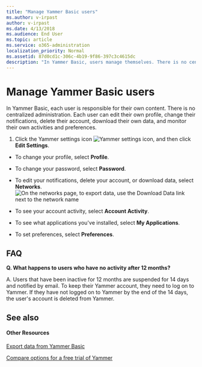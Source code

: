 ```yaml
---
title: "Manage Yammer Basic users"
ms.author: v-irpast
author: v-irpast
ms.date: 4/13/2018
ms.audience: End User
ms.topic: article
ms.service: o365-administration
localization_priority: Normal
ms.assetid: 87d0cd1c-306c-4b19-9f86-397c3c4615dc
description: "In Yammer Basic, users manage themselves. There is no centralized user management."
---
```


# Manage Yammer Basic users

In Yammer Basic, each user is responsible for their own content. There is no centralized administration. Each user can edit their own profile, change their notifications, delete their account, download their own data, and monitor their own activities and preferences. 
  
1. Click the Yammer settings icon ![Yammer settings icon](/Office365/Admin/media/9704ce70-56ce-43f7-96c6-f253b0413d40.png), and then click **Edit Settings**.
    
  - To change your profile, select **Profile**.
    
  - To change your password, select **Password**.
    
  - To edit your notifications, delete your account, or download data, select **Networks**. 
    ![On the networks page, to export data, use the Download Data link next to the network name](/Office365/Admin/media/b8b47324-6eaa-4f20-a211-e329b29c2b57.png)
  
  - To see your account activity, select **Account Activity**.
    
  - To see what applications you've installed, select **My Applications**.
    
  - To set preferences, select **Preferences**.
    
## FAQ

 **Q. What happens to users who have no activity after 12 months?**
  
A. Users that have been inactive for 12 months are suspended for 14 days and notified by email. To keep their Yammer account, they need to log on to Yammer. If they have not logged on to Yammer by the end of the 14 days, the user's account is deleted from Yammer.
  
## See also

#### Other Resources

[Export data from Yammer Basic](../security-and-compliance-topics/export-data-from-yammer-basic.md)
  
[Compare options for a free trial of Yammer](../security-and-compliance-topics/export-data-from-yammer-basic.md)

